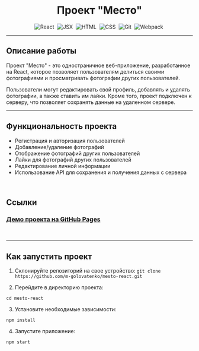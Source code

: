 <h1 align="center">Проект "Место"</h1>

<div align="center">
    <img src="https://img.shields.io/badge/react-%2320232a.svg?style=for-the-badge&logo=react&logoColor=%2361DAFB" title="React" alt="React"/>&nbsp;
    <img src="https://img.shields.io/badge/jsx-%2320232a.svg?style=for-the-badge&logo=jsx&logoColor=%2361DAFB" title="JSX" alt="JSX"/>&nbsp;
    <img src="https://img.shields.io/badge/html5-%23E34F26.svg?style=for-the-badge&logo=html5&logoColor=white" title="HTML5" alt="HTML"/>&nbsp;
  <img src="https://img.shields.io/badge/css3-6DA55F.svg?style=for-the-badge&logo=css3&logoColor=blue"  title="CSS3" alt="CSS" />&nbsp;
    <img src="https://img.shields.io/badge/git-%23F05033.svg?style=for-the-badge&logo=git&logoColor=white" title="Git" **alt="Git"/>&nbsp;
    <img src="https://img.shields.io/badge/webpack-%238DD6F9.svg?style=for-the-badge&logo=webpack&logoColor=black" title="Webpack" **alt="Webpack"/>&nbsp;
</div>

---

<h2> Описание работы</h2>
<p>Проект "Место" - это одностраничное веб-приложение, разработанное на React, которое позволяет пользователям делиться своими фотографиями и просматривать фотографии других пользователей.

Пользователи могут редактировать свой профиль, добавлять и удалять фотографии, а также ставить им лайки. Кроме того, проект подключен к серверу, что позволяет сохранять данные на удаленном сервере. </p>

---

<h2>Функциональность проекта</h2>
<ul>
<li>Регистрация и авторизация пользователей</li>
<li>Добавление/удаление фотографий</li>
<li>Отображение фотографий других пользователей</li>
<li>Лайки для фотографий других пользователей</li>
<li>Редактирование личной информации</li>
<li>Использование API для сохранения и получения данных с сервера</li>
</ul>&nbsp;

## Ссылки

### [Демо проекта на GitHub Pages](https://m-golovatenko.github.io/mesto-react/)

&nbsp;

---

## Как запустить проект

1. Склонируйте репозиторий на свое устройство:
   `git clone https://github.com/m-golovatenko/mesto-react.git`

2. Перейдите в директорию проекта:

`cd mesto-react`

3. Установите необходимые зависимости:

`npm install`

4. Запустите приложение:

`npm start`
